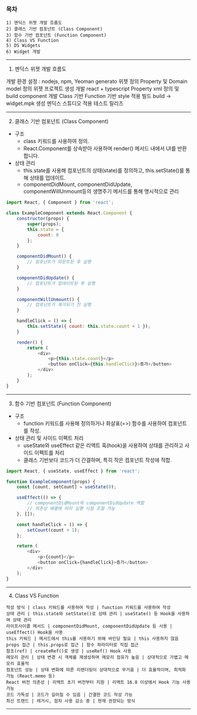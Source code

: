 ### 목차

```
1) 멘딕스 위젯 개발 흐름도
2) 클래스 기반 컴포넌트 (Class Component)
3) 함수 기반 컴포넌트 (Function Component)
4) Class VS Function
5) DS Widgets
6) Widget 개발
```
------------------------------------------------------------------
1) 멘딕스 위젯 개발 흐름도

개발 환경 설정 : nodejs, npm, Yeoman generato
위젯 정의
    Property 및 Domain model 정의
위젯 프로젝트 생성
개발
    react + typescript
    Property xml 정의 및 build
    component 개발
        Class 기반
        Function 기반
    style 적용
빌드
    build -> widget.mpk 생성
    멘딕스 스튜디오 적용
테스트
릴리즈


------------------------------------------------------------------
2) 클래스 기반 컴포넌트 (Class Component)
- 구조
  - class 키워드를 사용하여 정의.
  - React.Component를 상속받아 사용하며 render() 메서드 내에서 UI를 반환합니다.
- 상태 관리
  - this.state를 사용해 컴포넌트의 상태(state)를 정의하고, this.setState()를 통해 상태를 업데이트.
  - componentDidMount, componentDidUpdate, componentWillUnmount등의 생명주기 메서드를 통해 명시적으로 관리
```javascript
import React, { Component } from 'react';

class ExampleComponent extends React.Component {
    constructor(props) {
        super(props);
        this.state = {
            count: 0
        };
    }

    componentDidMount() {
        // 컴포넌트가 마운트된 후 실행
    }

    componentDidUpdate() {
        // 컴포넌트가 업데이트된 후 실행
    }

    componentWillUnmount() {
        // 컴포넌트가 제거되기 전 실행
    }

    handleClick = () => {
        this.setState({ count: this.state.count + 1 });
    }

    render() {
        return (
            <div>
                <p>{this.state.count}</p>
                <button onClick={this.handleClick}>증가</button>
            </div>
        );
    }
}
```

------------------------------------------------------------------
3) 함수 기반 컴포넌트 (Function Component)
- 구조
  - function 키워드를 사용해 정의하거나 화살표(=>) 함수를 사용하여 컴포넌트를 작성.
- 상태 관리 및 사이드 이펙트 처리
  - useState와 useEffect 같은 리액트 훅(hook)을 사용하여 상태를 관리하고 사이드 이펙트를 처리
  - 클래스 기반보다 코드가 더 간결하며, 특히 작은 컴포넌트 작성에 적합.

```javascript
import React, { useState, useEffect } from 'react';

function ExampleComponent(props) {
    const [count, setCount] = useState(0);

    useEffect(() => {
        // componentDidMount와 componentDidUpdate 역할
        // 의존성 배열에 따라 실행 시점 조절 가능
    }, []);

    const handleClick = () => {
        setCount(count + 1);
    };

    return (
        <div>
            <p>{count}</p>
            <button onClick={handleClick}>증가</button>
        </div>
    );
}
```



------------------------------------------------------------------
4) Class VS Function
```
작성 방식 | class 키워드를 사용하여 작성 | function 키워드를 사용하여 작성
상태 관리 | this.state와 setState()로 상태 관리 | useState() 등 Hook을 사용하여 상태 관리
라이프사이클 메서드 | componentDidMount, componentDidUpdate 등 사용 | useEffect() Hook을 사용
this 키워드 | 메서드에서 this를 사용하기 위해 바인딩 필요 | this 사용하지 않음
props 접근 | this.props로 접근 | 함수 파라미터로 직접 접근
참조(ref) | createRef()로 생성 | useRef() Hook 사용
메모리 관리 | 상태 변경 시 객체를 재생성하며 메모리 점유가 높음 | 상대적으로 가볍고 메모리 효율적
컴포넌트 성능 | 상태 변화에 따른 리렌더링이 상대적으로 무거움 | 더 효율적이며, 최적화 가능 (React.memo 등)
React 버전 의존성 | 리액트 초기 버전부터 지원 | 리액트 16.8 이상에서 Hook 기능 사용 가능
코드 가독성 | 코드가 길어질 수 있음 | 간결한 코드 작성 가능
최신 트렌드 | 레거시, 점차 사용 감소 중 | 현재 권장되는 방식
```
------------------------------------------------------------------

